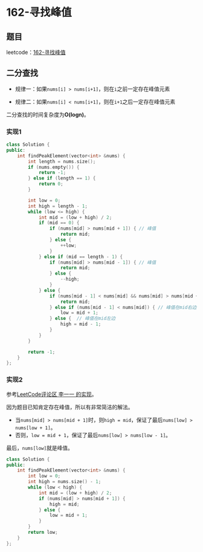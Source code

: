 # 162-寻找峰值

## 题目

leetcode：[162-寻找峰值](https://leetcode-cn.com/problems/find-peak-element/)

## 二分查找

- 规律一：如果`nums[i] > nums[i+1]`，则在`i`之前一定存在峰值元素

- 规律二：如果`nums[i] < nums[i+1]`，则在`i+1`之后一定存在峰值元素

二分查找的时间复杂度为**O(logn)**。

### 实现1

```c++
class Solution {
public:
    int findPeakElement(vector<int> &nums) {
        int length = nums.size();
        if (nums.empty()) {
            return -1;
        } else if (length == 1) {
            return 0;
        }

        int low = 0;
        int high = length - 1;
        while (low <= high) {
            int mid = (low + high) / 2;
            if (mid == 0) {
                if (nums[mid] > nums[mid + 1]) { // 峰值
                    return mid;
                } else {
                    ++low;
                }
            } else if (mid == length - 1) {
                if (nums[mid] > nums[mid - 1]) { // 峰值
                    return mid;
                } else {
                    --high;
                }
            } else {
                if (nums[mid - 1] < nums[mid] && nums[mid] > nums[mid + 1]) { // 峰值
                    return mid;
                } else if (nums[mid - 1] < nums[mid]) { // 峰值在mid右边
                    low = mid + 1;
                } else {  // 峰值在mid左边
                    high = mid - 1;
                }
            }
        }

        return -1;
    }
};
```

### 实现2

参考[LeetCode评论区 李一一 的实现](https://leetcode-cn.com/problems/find-peak-element/comments/27112)。

因为题目已知肯定存在峰值，所以有非常简洁的解法。

- 当`nums[mid] > nums[mid + 1]`时，则`high = mid`，保证了最后`nums[low] > nums[low + 1]`。
- 否则，`low = mid + 1`，保证了最后`nums[low] > nums[low - 1]`。

最后，`nums[low]`就是峰值。

```c++
class Solution {
public:
    int findPeakElement(vector<int> &nums) {
        int low = 0;
        int high = nums.size() - 1;
        while (low < high) {
            int mid = (low + high) / 2;
            if (nums[mid] > nums[mid + 1]) {
                high = mid;
            } else {
                low = mid + 1;
            }
        }
        return low;
    }
};
```

